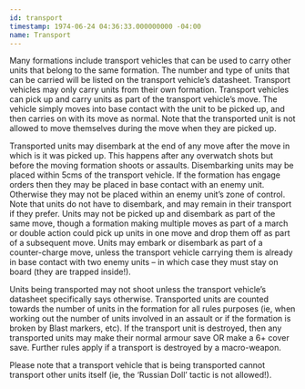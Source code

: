 ```yaml
---
id: transport
timestamp: 1974-06-24 04:36:33.000000000 -04:00
name: Transport
---
```

<p>Many formations include transport vehicles that can be used to carry other units that belong to the same formation. The number and type of units that can be carried will be listed on the transport vehicle&rsquo;s datasheet. Transport vehicles may only carry units from their own formation. Transport vehicles can pick up and carry units as part of the transport vehicle&rsquo;s move. The vehicle simply moves into base contact with the unit to be picked up, and then carries on with its move as normal. Note that the transported unit is not allowed to move themselves during the move when they are picked up.</p>

<p>Transported units may disembark at the end of any move after the move in which is it was picked up. This happens after any overwatch shots but before the moving formation shoots or assaults. Disembarking units may be placed within 5cms of the transport vehicle. If the formation has engage orders then they may be placed in base contact with an enemy unit. Otherwise they may not be placed within an enemy unit&rsquo;s zone of control. Note that units do not have to disembark, and may remain in their transport if they prefer. Units may not be picked up and disembark as part of the same move, though a formation making multiple moves as part of a march or double action could pick up units in one move and drop them off as part of a subsequent move. Units may embark or disembark as part of a counter-charge move, unless the transport vehicle carrying them is already in base contact with two enemy units &ndash; in which case they must stay on board (they are trapped inside!).</p>

<p>Units being transported may not shoot unless the transport vehicle&rsquo;s datasheet specifically says otherwise. Transported units are counted towards the number of units in the formation for all rules purposes (ie, when working out the number of units involved in an assault or if the formation is broken by Blast markers, etc). If the transport unit is destroyed, then any transported units may make their normal armour save OR make a 6+ cover save. Further rules apply if a transport is destroyed by a macro-weapon.</p>

<p>Please note that a transport vehicle that is being transported cannot transport other units itself (ie, the &lsquo;Russian Doll&rsquo; tactic is not allowed!).</p>
